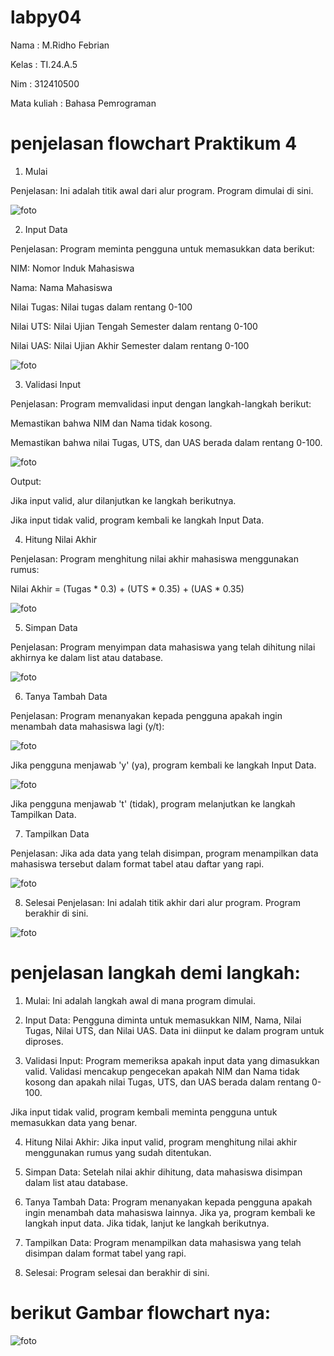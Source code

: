 # labpy04
Nama        : M.Ridho Febrian <p>

Kelas       : TI.24.A.5 <p>

Nim         : 312410500 <p>

Mata kuliah : Bahasa Pemrograman <p>

# penjelasan flowchart Praktikum 4 

1. Mulai

Penjelasan: Ini adalah titik awal dari alur program. Program dimulai di sini.

![foto]()

2. Input Data

Penjelasan: Program meminta pengguna untuk memasukkan data berikut:

NIM: Nomor Induk Mahasiswa

Nama: Nama Mahasiswa

Nilai Tugas: Nilai tugas dalam rentang 0-100

Nilai UTS: Nilai Ujian Tengah Semester dalam rentang 0-100

Nilai UAS: Nilai Ujian Akhir Semester dalam rentang 0-100

![foto]()

3. Validasi Input

Penjelasan: Program memvalidasi input dengan langkah-langkah berikut:

Memastikan bahwa NIM dan Nama tidak kosong.

Memastikan bahwa nilai Tugas, UTS, dan UAS berada dalam rentang 0-100.

![foto]()

Output:

Jika input valid, alur dilanjutkan ke langkah berikutnya.

Jika input tidak valid, program kembali ke langkah Input Data.

4. Hitung Nilai Akhir

Penjelasan: Program menghitung nilai akhir mahasiswa menggunakan rumus:

Nilai Akhir = (Tugas * 0.3) + (UTS * 0.35) + (UAS * 0.35)

![foto]()

5. Simpan Data

Penjelasan: Program menyimpan data mahasiswa yang telah dihitung nilai akhirnya ke dalam list atau database.

![foto]()

6. Tanya Tambah Data

Penjelasan: Program menanyakan kepada pengguna apakah ingin menambah data mahasiswa lagi (y/t):

![foto]()

Jika pengguna menjawab 'y' (ya), program kembali ke langkah Input Data.

![foto]()

Jika pengguna menjawab 't' (tidak), program melanjutkan ke langkah Tampilkan Data.

7. Tampilkan Data

Penjelasan: Jika ada data yang telah disimpan, program menampilkan data mahasiswa tersebut dalam format tabel atau daftar yang rapi.

![foto]()

8. Selesai
Penjelasan: Ini adalah titik akhir dari alur program. Program berakhir di sini.

![foto]()

# penjelasan langkah demi langkah:

1. Mulai: Ini adalah langkah awal di mana program dimulai.

2. Input Data: Pengguna diminta untuk memasukkan NIM, Nama, Nilai Tugas, Nilai UTS, dan Nilai UAS. Data ini diinput ke dalam program untuk diproses.

3. Validasi Input: Program memeriksa apakah input data yang dimasukkan valid. Validasi mencakup pengecekan apakah NIM dan Nama tidak kosong dan apakah nilai Tugas, UTS, dan UAS berada dalam rentang 0-100.

Jika input tidak valid, program kembali meminta pengguna untuk memasukkan data yang benar.

4. Hitung Nilai Akhir: Jika input valid, program menghitung nilai akhir menggunakan rumus yang sudah ditentukan.

5. Simpan Data: Setelah nilai akhir dihitung, data mahasiswa disimpan dalam list atau database.

6. Tanya Tambah Data: Program menanyakan kepada pengguna apakah ingin menambah data mahasiswa lainnya. Jika ya, program kembali ke langkah input data. Jika tidak, lanjut ke langkah berikutnya.

7. Tampilkan Data: Program menampilkan data mahasiswa yang telah disimpan dalam format tabel yang rapi.

8. Selesai: Program selesai dan berakhir di sini.

# berikut Gambar flowchart nya:

![foto]()

#




